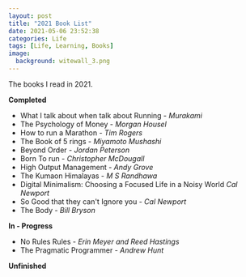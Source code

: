 ```yaml
---
layout: post
title: "2021 Book List"
date: 2021-05-06 23:52:38
categories: Life
tags: [Life, Learning, Books]
image:
  background: witewall_3.png
---
```


The books I read in 2021.

**Completed**

- What I talk about when talk about Running - _Murakami_
- The Psychology of Money - _Morgan Housel_
- How to run a Marathon - _Tim Rogers_
- The Book of 5 rings - _Miyamoto Mushashi_
- Beyond Order - _Jordan Peterson_
- Born To run - _Christopher McDougall_
- High Output Management - _Andy Grove_
- The Kumaon Himalayas - _M S Randhawa_
- Digital Minimalism: Choosing a Focused Life in a Noisy World _Cal Newport_
- So Good that they can't Ignore you - _Cal Newport_
- The Body - _Bill Bryson_

**In - Progress**

- No Rules Rules - _Erin Meyer and Reed Hastings_
- The Pragmatic Programmer - _Andrew Hunt_

**Unfinished**
